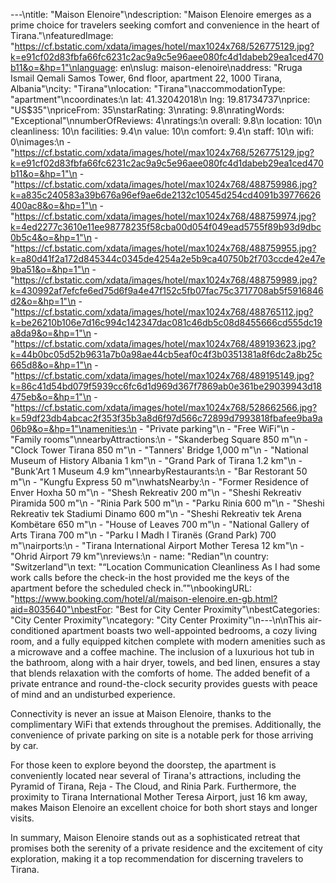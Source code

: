 ---\ntitle: "Maison Elenoire"\ndescription: "Maison Elenoire emerges as a prime choice for travelers seeking comfort and convenience in the heart of Tirana."\nfeaturedImage: "https://cf.bstatic.com/xdata/images/hotel/max1024x768/526775129.jpg?k=e91cf02d83fbfa66fc6231c2ac9a9c5e96aee080fc4d1dabeb29ea1ced470b11&o=&hp=1"\nlanguage: en\nslug: maison-elenoire\naddress: "Rruga Ismail Qemali Samos Tower, 6nd floor, apartment 22, 1000 Tirana, Albania"\ncity: "Tirana"\nlocation: "Tirana"\naccommodationType: "apartment"\ncoordinates:\n  lat: 41.32042018\n  lng: 19.81734737\nprice: "US$35"\npriceFrom: 35\nstarRating: 3\nrating: 9.8\nratingWords: "Exceptional"\nnumberOfReviews: 4\nratings:\n  overall: 9.8\n  location: 10\n  cleanliness: 10\n  facilities: 9.4\n  value: 10\n  comfort: 9.4\n  staff: 10\n  wifi: 0\nimages:\n  - "https://cf.bstatic.com/xdata/images/hotel/max1024x768/526775129.jpg?k=e91cf02d83fbfa66fc6231c2ac9a9c5e96aee080fc4d1dabeb29ea1ced470b11&o=&hp=1"\n  - "https://cf.bstatic.com/xdata/images/hotel/max1024x768/488759986.jpg?k=a835c240583a39b676a96ef9ae6de2132c10545d254cd4091b39776626400ac8&o=&hp=1"\n  - "https://cf.bstatic.com/xdata/images/hotel/max1024x768/488759974.jpg?k=4ed2277c3610e11ee98778235f58cba00d054f049ead5755f89b93d9dbc0b5c4&o=&hp=1"\n  - "https://cf.bstatic.com/xdata/images/hotel/max1024x768/488759955.jpg?k=a80d41f2a172d845344c0345de4254a2e5b9ca40750b2f703ccde42e47e9ba51&o=&hp=1"\n  - "https://cf.bstatic.com/xdata/images/hotel/max1024x768/488759989.jpg?k=430992af7efcfe6ed75d6f9a4e47f152c5fb07fac75c3717708ab5f5916846d2&o=&hp=1"\n  - "https://cf.bstatic.com/xdata/images/hotel/max1024x768/488765112.jpg?k=be26210b106e7d16c994c142347dac081c46db5c08d8455666cd555dc19a8da9&o=&hp=1"\n  - "https://cf.bstatic.com/xdata/images/hotel/max1024x768/489193623.jpg?k=44b0bc05d52b9631a7b0a98ae44cb5eaf0c4f3b0351381a8f6dc2a8b25c665d8&o=&hp=1"\n  - "https://cf.bstatic.com/xdata/images/hotel/max1024x768/489195149.jpg?k=86c41d54bd079f5939cc6fc6d1d969d367f7869ab0e361be29039943d18475eb&o=&hp=1"\n  - "https://cf.bstatic.com/xdata/images/hotel/max1024x768/528662566.jpg?k=59df23db4abcac2f353f35b3a8d6f97d566c72899d7993818fbafee9ba9a06b9&o=&hp=1"\namenities:\n  - "Private parking"\n  - "Free WiFi"\n  - "Family rooms"\nnearbyAttractions:\n  - "Skanderbeg Square 850 m"\n  - "Clock Tower Tirana 850 m"\n  - "Tanners' Bridge 1,000 m"\n  - "National Museum of History Albania 1 km"\n  - "Grand Park of Tirana 1.2 km"\n  - "Bunk'Art 1 Museum 4.9 km"\nnearbyRestaurants:\n  - "Bar Restorant 50 m"\n  - "Kungfu Express 50 m"\nwhatsNearby:\n  - "Former Residence of Enver Hoxha 50 m"\n  - "Shesh Rekreativ 200 m"\n  - "Sheshi Rekreativ Piramida 500 m"\n  - "Rinia Park 500 m"\n  - "Parku Rinia 600 m"\n  - "Sheshi Rekreativ tek Stadiumi Dinamo 600 m"\n  - "Sheshi Rekreativ tek Arena Kombëtare 650 m"\n  - "House of Leaves 700 m"\n  - "National Gallery of Arts Tirana 700 m"\n  - "Parku I Madh I Tiranës (Grand Park) 700 m"\nairports:\n  - "Tirana International Airport Mother Teresa 12 km"\n  - "Ohrid Airport 79 km"\nreviews:\n  - name: "Redian"\n    country: "Switzerland"\n    text: "“Location
Communication Cleanliness As I had some work calls before the check-in the host provided me the keys of the apartment before the scheduled check in.”"\nbookingURL: "https://www.booking.com/hotel/al/maison-elenoire.en-gb.html?aid=8035640"\nbestFor: "Best for City Center Proximity"\nbestCategories: "City Center Proximity"\ncategory: "City Center Proximity"\n---\n\nThis air-conditioned apartment boasts two well-appointed bedrooms, a cozy living room, and a fully equipped kitchen complete with modern amenities such as a microwave and a coffee machine. The inclusion of a luxurious hot tub in the bathroom, along with a hair dryer, towels, and bed linen, ensures a stay that blends relaxation with the comforts of home. The added benefit of a private entrance and round-the-clock security provides guests with peace of mind and an undisturbed experience.

Connectivity is never an issue at Maison Elenoire, thanks to the complimentary WiFi that extends throughout the premises. Additionally, the convenience of private parking on site is a notable perk for those arriving by car.

For those keen to explore beyond the doorstep, the apartment is conveniently located near several of Tirana's attractions, including the Pyramid of Tirana, Reja - The Cloud, and Rinia Park. Furthermore, the proximity to Tirana International Mother Teresa Airport, just 16 km away, makes Maison Elenoire an excellent choice for both short stays and longer visits.

In summary, Maison Elenoire stands out as a sophisticated retreat that promises both the serenity of a private residence and the excitement of city exploration, making it a top recommendation for discerning travelers to Tirana.